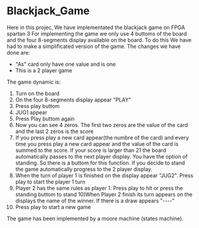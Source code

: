# Blackjack_Game
Here in this projec, We have implementated the blackjack game on FPGA spartan 3
For implementing the game we only use 4 buttoms of the board and the four 8-segments display 
available on the board. To do this We have had to make a simplificated version of the game. 
The changes we have done are:
- "As" card only have one value and is one 
- This is a 2 player game 

The game dynamic is: 
1) Turn on the board
2) On the four 8-segments display appear "PLAY"
3) Press play buttom
4) JUG1 appear 
5) Press Play buttom again 
6) Now you can see 4 zeros. The first two zeros are the value of the card and the last 2 zeros is the score
7) If you press play a new card appear(the numbre of the card) and every time you press play a new card appear
and the value of the card is summed to the score. If your score is larger than 21 the board automatically
passes to the next player display. You have the option of standing. So there is a buttom for this function. 
If you decide to stand the game automatically progress to the 2 player display. 
8) When the turn of player 1 is finished on the display appear "JUG2". Press play to start the player 1 turn
9) Player 2 has the same rules as player 1. Press play to hit or press the standing buttom to stand
10)When Player 2 finish its turn appears on the displays the name of the winner. If there is a draw appears "----"
11) Press play to start a new game

The game has been implemented by a moore machine (states machine).


